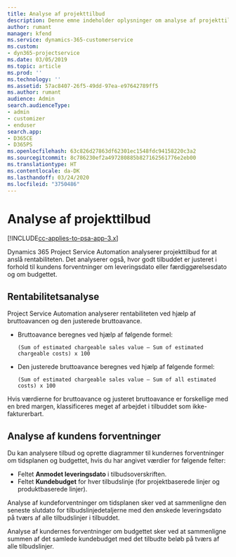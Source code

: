```yaml
---
title: Analyse af projekttilbud
description: Denne emne indeholder oplysninger om analyse af projekttilbud.
author: rumant
manager: kfend
ms.service: dynamics-365-customerservice
ms.custom:
- dyn365-projectservice
ms.date: 03/05/2019
ms.topic: article
ms.prod: ''
ms.technology: ''
ms.assetid: 57ac8407-26f5-49dd-97ea-e97642789ff5
ms.author: rumant
audience: Admin
search.audienceType:
- admin
- customizer
- enduser
search.app:
- D365CE
- D365PS
ms.openlocfilehash: 63c826d27863df62301ec1548fdc94158220c3a2
ms.sourcegitcommit: 8c786230ef2a497280885b827162561776e2eb00
ms.translationtype: HT
ms.contentlocale: da-DK
ms.lasthandoff: 03/24/2020
ms.locfileid: "3750486"
---
```

# <a name="analysis-of-project-quotes"></a>Analyse af projekttilbud

[!INCLUDE[cc-applies-to-psa-app-3.x](../includes/cc-applies-to-psa-app-3x.md)]

Dynamics 365 Project Service Automation analyserer projekttilbud for at anslå rentabiliteten. Det analyserer også, hvor godt tilbuddet er justeret i forhold til kundens forventninger om leveringsdato eller færdiggørelsesdato og om budgettet.

## <a name="profitability-analysis"></a>Rentabilitetsanalyse

Project Service Automation analyserer rentabiliteten ved hjælp af bruttoavancen og den justerede bruttoavance.

- Bruttoavance beregnes ved hjælp af følgende formel:

  `
    (Sum of estimated chargeable sales value – Sum of estimated chargeable costs) x 100
  `
- Den justerede bruttoavance beregnes ved hjælp af følgende formel:

  `
    (Sum of estimated chargeable sales value – Sum of all estimated costs) x 100
  `

Hvis værdierne for bruttoavance og justeret bruttoavance er forskellige med en bred margen, klassificeres meget af arbejdet i tilbuddet som ikke-fakturerbart.

## <a name="analysis-of-customer-expectations"></a>Analyse af kundens forventninger

Du kan analysere tilbud og oprette diagrammer til kundernes forventninger om tidsplanen og budgettet, hvis du har angivet værdier for følgende felter:

- Feltet **Anmodet leveringsdato** i tilbudsoverskriften.
- Feltet **Kundebudget** for hver tilbudslinje (for projektbaserede linjer og produktbaserede linjer).

Analyse af kundeforventninger om tidsplanen sker ved at sammenligne den seneste slutdato for tilbudslinjedetaljerne med den ønskede leveringsdato på tværs af alle tilbudslinjer i tilbuddet.

Analyse af kundernes forventninger om budgettet sker ved at sammenligne summen af det samlede kundebudget med det tilbudte beløb på tværs af alle tilbudslinjer.
